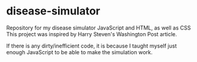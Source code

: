# disease-simulator
Repository for my disease simulator JavaScript and HTML, as well as CSS
This project was inspired by Harry Steven's Washington Post article. 

If there is any dirty/inefficient code, it is because I taught myself just enough JavaScript to be able to make the simulation work.
